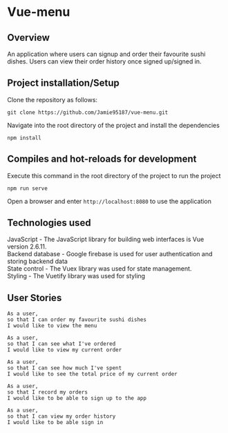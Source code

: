 # Vue-menu

## Overview

An application where users can signup and order their favourite sushi dishes. Users can view their order history once signed up/signed in.

## Project installation/Setup

Clone the repository as follows:

```
git clone https://github.com/Jamie95187/vue-menu.git
```

Navigate into the root directory of the project and install the dependencies

```
npm install
```

## Compiles and hot-reloads for development

Execute this command in the root directory of the project to run the project

```
npm run serve
```

Open a browser and enter `http://localhost:8080` to use the application

## Technologies used

JavaScript - The JavaScript library for building web interfaces is Vue version 2.6.11. </br>
Backend database - Google firebase is used for user authentication and storing backend data </br>
State control - The Vuex library was used for state management. </br>
Styling - The Vuetify library was used for styling

## User Stories

```
As a user,
so that I can order my favourite sushi dishes
I would like to view the menu

As a user,
so that I can see what I've ordered
I would like to view my current order

As a user,
so that I can see how much I've spent
I would like to see the total price of my current order   

As a user,
so that I record my orders
I would like to be able to sign up to the app

As a user,
so that I can view my order history
I would like to be able sign in
```
